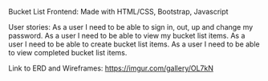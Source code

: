 Bucket List Frontend:
Made with HTML/CSS, Bootstrap, Javascript

User stories:
As a user I need to be able to sign in, out, up and change my password.
As a user I need to be able to view my bucket list items.
As a user I need to be able to create  bucket list items.
As a user I need to be able to view completed bucket list items.

Link to ERD and Wireframes:
https://imgur.com/gallery/OL7kN
